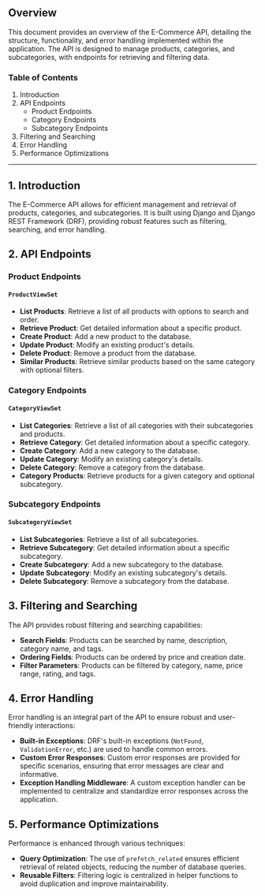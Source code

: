 ## Overview

This document provides an overview of the E-Commerce API, detailing the structure, functionality, and error handling implemented within the application. The API is designed to manage products, categories, and subcategories, with endpoints for retrieving and filtering data.

### Table of Contents

1. Introduction
2. API Endpoints
    - Product Endpoints
    - Category Endpoints
    - Subcategory Endpoints
3. Filtering and Searching
4. Error Handling
5. Performance Optimizations

---

## 1. Introduction

The E-Commerce API allows for efficient management and retrieval of products, categories, and subcategories. It is built using Django and Django REST Framework (DRF), providing robust features such as filtering, searching, and error handling.

## 2. API Endpoints

### Product Endpoints

#### `ProductViewSet`

- **List Products**: Retrieve a list of all products with options to search and order.
- **Retrieve Product**: Get detailed information about a specific product.
- **Create Product**: Add a new product to the database.
- **Update Product**: Modify an existing product's details.
- **Delete Product**: Remove a product from the database.
- **Similar Products**: Retrieve similar products based on the same category with optional filters.

### Category Endpoints

#### `CategoryViewSet`

- **List Categories**: Retrieve a list of all categories with their subcategories and products.
- **Retrieve Category**: Get detailed information about a specific category.
- **Create Category**: Add a new category to the database.
- **Update Category**: Modify an existing category's details.
- **Delete Category**: Remove a category from the database.
- **Category Products**: Retrieve products for a given category and optional subcategory.

### Subcategory Endpoints

#### `SubcategoryViewSet`

- **List Subcategories**: Retrieve a list of all subcategories.
- **Retrieve Subcategory**: Get detailed information about a specific subcategory.
- **Create Subcategory**: Add a new subcategory to the database.
- **Update Subcategory**: Modify an existing subcategory's details.
- **Delete Subcategory**: Remove a subcategory from the database.

## 3. Filtering and Searching

The API provides robust filtering and searching capabilities:

- **Search Fields**: Products can be searched by name, description, category name, and tags.
- **Ordering Fields**: Products can be ordered by price and creation date.
- **Filter Parameters**: Products can be filtered by category, name, price range, rating, and tags.

## 4. Error Handling

Error handling is an integral part of the API to ensure robust and user-friendly interactions:

- **Built-in Exceptions**: DRF's built-in exceptions (`NotFound`, `ValidationError`, etc.) are used to handle common errors.
- **Custom Error Responses**: Custom error responses are provided for specific scenarios, ensuring that error messages are clear and informative.
- **Exception Handling Middleware**: A custom exception handler can be implemented to centralize and standardize error responses across the application.

## 5. Performance Optimizations

Performance is enhanced through various techniques:

- **Query Optimization**: The use of `prefetch_related` ensures efficient retrieval of related objects, reducing the number of database queries.
- **Reusable Filters**: Filtering logic is centralized in helper functions to avoid duplication and improve maintainability.

